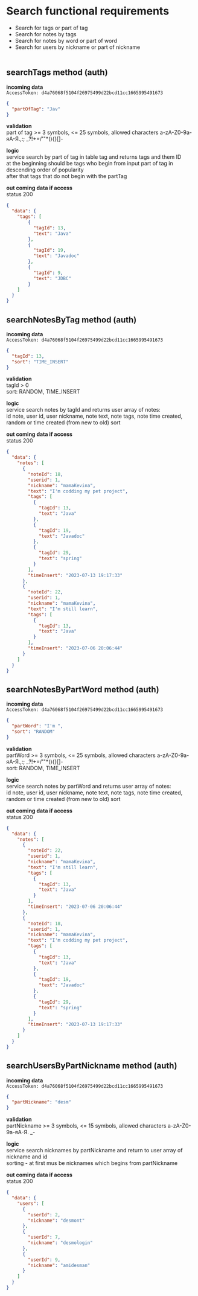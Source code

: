 # Search functional requirements

- Search for tags or part of tag
- Search for notes by tags 
- Search for notes by word or part of word
- Search for users by nickname or part of nickname<br/><br/>

## searchTags method (auth)
**incoming data**<br/>
`AccessToken: d4a76068f5104f26975499d22bcd11cc1665995491673`<br/>
```json
{
  "partOfTag": "Jav"
}
```

**validation**<br/>
part of tag >= 3 symbols, <= 25 symbols,  allowed characters a-zA-Z0-9а-яА-Я.,:; _?!+=/'\"*(){}[]-

**logic**<br/>
service search by part of tag in table tag and returns tags and them ID<br/>
at the beginning should be tags who begin from input part of tag in descending order of popularity<br/>
after that tags that do not begin with the partTag<br/>

**out coming data if access**<br/>
status 200
```json
{
  "data": {
    "tags": [
        {
          "tagId": 13,
          "text": "Java"
        },
        {
          "tagId": 19,
          "text": "Javadoc"
        },
        {
          "tagId": 9,
          "text": "JDBC"
        }
    ]
  }
}
```
## searchNotesByTag method (auth)
**incoming data**<br/>
`AccessToken: d4a76068f5104f26975499d22bcd11cc1665995491673`<br/>
```json
{
  "tagId": 13,
  "sort": "TIME_INSERT"
}
```
**validation**<br/>
tagId > 0<br/>
sort: RANDOM, TIME_INSERT

**logic**<br/>
service search notes by tagId and returns user array of notes: <br/>
id note, user id, user nickname, note text, note tags, note time created, <br/>
random or time created (from new to old) sort

**out coming data if access**<br/>
status 200
```json
{
  "data": {
    "notes": [
      {
        "noteId": 18,
        "userid": 1,
        "nickname": "mamaKevina",
        "text": "I'm codding my pet project",
        "tags": [
          {
            "tagId": 13,
            "text": "Java"
          },
          {
            "tagId": 19,
            "text": "Javadoc"
          },
          {
            "tagId": 29,
            "text": "spring"
          }
        ],
        "timeInsert": "2023-07-13 19:17:33"
      },
      {
        "noteId": 22,
        "userid": 1,
        "nickname": "mamaKevina",
        "text": "I'm still learn",
        "tags": [
          {
            "tagId": 13,
            "text": "Java"
          }
        ],
        "timeInsert": "2023-07-06 20:06:44"
      }
    ]
  }
}
```
## searchNotesByPartWord method (auth)
**incoming data**<br/>
`AccessToken: d4a76068f5104f26975499d22bcd11cc1665995491673`<br/>
```json
{
  "partWord": "I'm ",
  "sort": "RANDOM"
}
```
**validation**<br/>
partWord >= 3 symbols, <= 25 symbols, allowed characters a-zA-Z0-9а-яА-Я.,:; _?!+=/'\"*(){}[]-<br/>
sort: RANDOM, TIME_INSERT

**logic**<br/>
service search notes by partWord and returns user array of notes: <br/>
id note, user id, user nickname, note text, note tags, note time created, <br/>
random or time created (from new to old) sort

**out coming data if access**<br/>
status 200
```json
{
  "data": {
    "notes": [
      {
        "noteId": 22,
        "userid": 1,
        "nickname": "mamaKevina",
        "text": "I'm still learn",
        "tags": [
          {
            "tagId": 13,
            "text": "Java"
          }
        ],
        "timeInsert": "2023-07-06 20:06:44"
      },
      {
        "noteId": 18,
        "userid": 1,
        "nickname": "mamaKevina",
        "text": "I'm codding my pet project",
        "tags": [
          {
            "tagId": 13,
            "text": "Java"
          },
          {
            "tagId": 19,
            "text": "Javadoc"
          },
          {
            "tagId": 29,
            "text": "spring"
          }
        ],
        "timeInsert": "2023-07-13 19:17:33"
      }
    ]
  }
}
```
## searchUsersByPartNickname method (auth)
**incoming data**<br/>
`AccessToken: d4a76068f5104f26975499d22bcd11cc1665995491673`<br/>
```json
{
  "partNickname": "desm"
}
```
**validation**<br/>
partNickname >= 3 symbols, <= 15 symbols, allowed characters a-zA-Z0-9а-яА-Я. _-<br/>

**logic**<br/>
service search nicknames by partNickname and return to user array of nickname and id<br/>
sorting - at first mus be nicknames which begins from partNickname<br/>


**out coming data if access**<br/>
status 200
```json
{
  "data": {
    "users": [
      {
        "userId": 2,
        "nickname": "desmont"
      },
      {
        "userId": 7,
        "nickname": "desmologin"
      },
      {
        "userId": 9,
        "nickname": "amidesman"
      }
    ]
  }
}
```